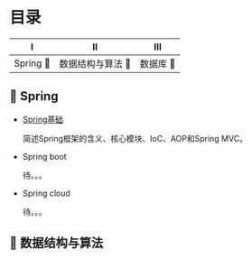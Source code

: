 # 目录

| Ⅰ |     Ⅱ | Ⅲ |
| :---: | :---: | :---: |
| Spring 🌳  | 数据结构与算法 📝  | 数据库 💾  |

## 🌳 Spring

* [Spring基础](https://github.com/xiaxinandye/java-interview/blob/master/notes/Spring%E5%9F%BA%E7%A1%80.md)

  简述Spring框架的含义、核心模块、IoC、AOP和Spring MVC。

* Spring boot

  待。。。

* Spring cloud

  待。。。

## 💾 数据结构与算法



